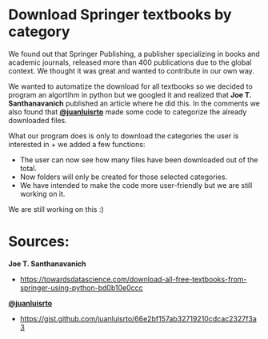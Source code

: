 # Download Springer textbooks by category
We found out that Springer Publishing, a publisher specializing in books and academic journals, released more than 400 publications due to the global context. We thought it was great and wanted to contribute in our own way.

We wanted to automatize the download for all textbooks so we decided to program an algortihm in python but we googled it and realized that **Joe T. Santhanavanich** published an article where he did this. In the comments we also found that **[@juanluisrto](https://gist.github.com/juanluisrto)** made some code to categorize the already downloaded files.

What our program does is only to download the categories the user is interested in + we added a few functions:
- The user can now see how many files have been downloaded out of the total.
- Now  folders will only be created for those selected categories.
- We have intended to make the code more user-friendly but we are still working on it.

We are still working on this :)

# Sources:

**Joe T. Santhanavanich**

- https://towardsdatascience.com/download-all-free-textbooks-from-springer-using-python-bd0b10e0ccc


**[@juanluisrto](https://gist.github.com/juanluisrto)**

- https://gist.github.com/juanluisrto/66e2bf157ab32719210cdcac2327f3a3
